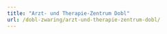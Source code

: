 ```yaml
---
title: "Arzt- und Therapie-Zentrum Dobl"
url: /dobl-zwaring/arzt-und-therapie-zentrum-dobl/
---
```

